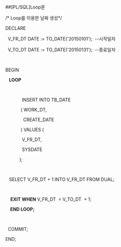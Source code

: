 ##[PL/SQL]Loop문
						<div id="postViewArea">						<div id="postViewArea">						<div id="post-view220230315617" class="post-view pcol2 _param(1) _postViewArea220230315617">						<div id="post-view220230315617" class="post-view pcol2 _param(1) _postViewArea220230315617">							<p>/* Loop를 이용한 날짜 생성*/</p><p>DECLARE</p><p>&nbsp; V_FR_DT DATE := TO_DATE('20150101');&nbsp; --시작일자</p><p>&nbsp; V_TO_DT DATE := TO_DATE('20150131');&nbsp; --종료일자</p><p><br /></p><p>BEGIN</p><p>&nbsp;&nbsp;<strong> LOOP</strong></p><p><br /></p><p style="margin-left: 40px;">&nbsp;&nbsp; INSERT INTO TB_DATE </p><p style="margin-left: 40px;">&nbsp; ( WORK_DT,</p><p style="margin-left: 40px;">&nbsp;&nbsp;&nbsp; CREATE_DATE</p><p style="margin-left: 40px;">&nbsp; ) VALUES (</p><p style="margin-left: 40px;">&nbsp;&nbsp; V_FR_DT,</p><p style="margin-left: 40px;">&nbsp;&nbsp;&nbsp;SYSDATE</p><p style="margin-left: 40px;">&nbsp;);</p><p><br /></p><p>&nbsp;&nbsp; SELECT V_FR_DT + 1 INTO V_FR_DT FROM DUAL;&nbsp;</p><p><br /></p><p>&nbsp;&nbsp;&nbsp; <strong>EXIT WHEN</strong> V_FR_DT&nbsp; = V_TO_DT&nbsp; + 1;</p><p>&nbsp;&nbsp;&nbsp;<strong> END LOOP;</strong></p><p>&nbsp; </p><p>&nbsp; COMMIT;&nbsp;</p><p>END;</p><p>&nbsp;<br /></p>						</div>						</div>